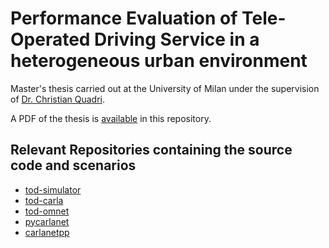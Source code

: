 # Performance Evaluation of Tele-Operated Driving Service in a heterogeneous urban environment
Master's thesis carried out at the University of Milan under the supervision of [Dr. Christian Quadri](https://homes.di.unimi.it/quadri/).

A PDF of the thesis is [available](MSINF_Davide_Busolin.pdf) in this repository.

## Relevant Repositories containing the source code and scenarios
 - [tod-simulator](https://github.com/busolind/tod-simulator)
 - [tod-carla](https://github.com/busolind/tod-carla)
 - [tod-omnet](https://github.com/busolind/tod-omnet)
 - [pycarlanet](https://github.com/busolind/pycarlanet)
 - [carlanetpp](https://github.com/busolind/carlanetpp)

